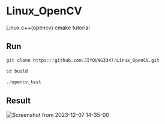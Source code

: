 # Linux_OpenCV

Linux c++(opencv) cmake tutorial

## Run
```python
git clone https://github.com/JIYOUNG3347/Linux_OpenCV.git
```

```python
cd build
```

```python
./opencv_test
```

## Result

![Screenshot from 2023-12-07 14-35-00](https://github.com/JIYOUNG3347/Linux_OpenCV/assets/77952928/f7d7e4c9-ddff-4990-ae9b-7cf765654984)

